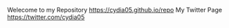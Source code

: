 Welecome to my Repository https://cydia05.github.io/repo
My Twitter Page https://twitter.com/cydia05